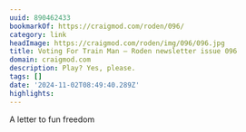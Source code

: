 ```yaml
---
uuid: 890462433
bookmarkOf: https://craigmod.com/roden/096/
category: link
headImage: https://craigmod.com/roden/img/096/096.jpg
title: Voting For Train Man — Roden newsletter issue 096
domain: craigmod.com
description: Play? Yes, please.
tags: []
date: '2024-11-02T08:49:40.289Z'
highlights: 
---
```


A letter to fun freedom


